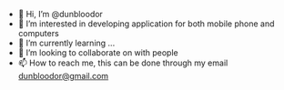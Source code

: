 - 👋 Hi, I’m @dunbloodor
- 👀 I’m interested in developing application for both mobile phone and computers
- 🌱 I’m currently learning ...
- 💞️ I’m looking to collaborate on with people
- 📫 How to reach me, this can be done through my email dunbloodor@gmail.com

<!---
dunbloodor/dunbloodor is a ✨ special ✨ repository because its `README.md` (this file) appears on your GitHub profile.
You can click the Preview link to take a look at your changes.
--->
